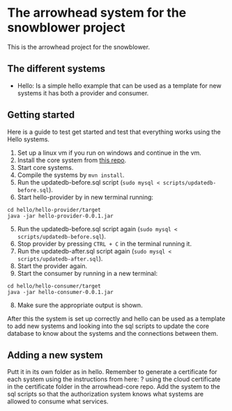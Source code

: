 # The arrowhead system for the snowblower project
This is the arrowhead project for the snowblower.

## The different systems
- Hello: Is a simple hello example that can be used as a template for new systems it has both a provider and consumer.

## Getting started
Here is a guide to test get started and test that everything works using the Hello systems.
1. Set up a linux vm if you run on windows and continue in the vm.
2. Install the core system from [this repo](https://github.com/projekt-ht22/arrowhead-core).
2. Start core systems.
2. Compile the systems by `mvn install`.
3. Run the updatedb-before.sql script (`sudo mysql < scripts/updatedb-before.sql`).
4. Start hello-provider by in new terminal running:
```
cd hello/hello-provider/target
java -jar hello-provider-0.0.1.jar
```
5. Run the updatedb-before.sql script again (`sudo mysql < scripts/updatedb-before.sql`).
5. Stop provider by pressing `CTRL + C` in the terminal running it.
5. Run the updatedb-after.sql script again (`sudo mysql < scripts/updatedb-after.sql`).
6. Start the provider again.
7. Start the consumer by running in a new terminal:
```
cd hello/hello-consumer/target
java -jar hello-consumer-0.0.1.jar
```
8. Make sure the appropriate output is shown.

After this the system is set up correctly and hello can be used as a template to add new systems and looking into the sql scripts to update the core database to know about the systems and the connections between them.

## Adding a new system
Putt it in its own folder as in hello.
Remember to generate a certificate for each system using the instructions from here: ? using the cloud certificate in the certificate folder in the arrowhead-core repo.
Add the system to the sql scripts so that the authorization system knows what systems are allowed to consume what services.
